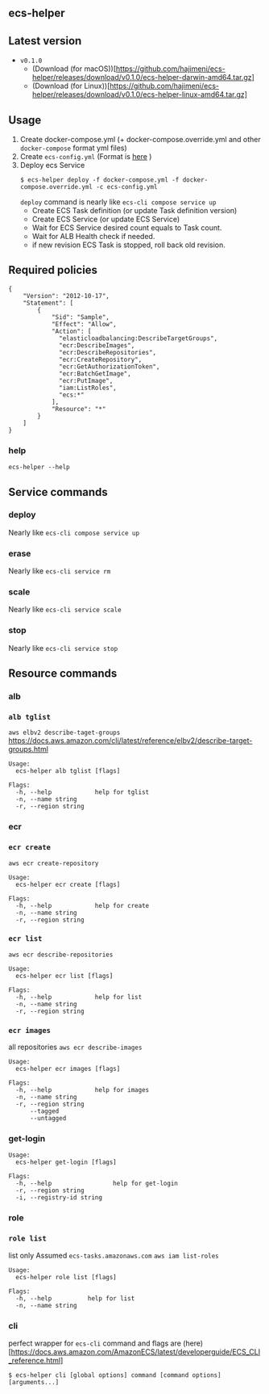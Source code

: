 ecs-helper
---

## Latest version

- `v0.1.0`
  - (Download (for macOS))[https://github.com/hajimeni/ecs-helper/releases/download/v0.1.0/ecs-helper-darwin-amd64.tar.gz]
  - (Download (for Linux))[https://github.com/hajimeni/ecs-helper/releases/download/v0.1.0/ecs-helper-linux-amd64.tar.gz]

## Usage

1. Create docker-compose.yml (+ docker-compose.override.yml and other `docker-compose` format yml files)
1. Create `ecs-config.yml` (Format is [here](#ecs-config.yml) )
1. Deploy ecs Service
    ```
    $ ecs-helper deploy -f docker-compose.yml -f docker-compose.override.yml -c ecs-config.yml
    ```
    `deploy` command is nearly like `ecs-cli compose service up`
      - Create ECS Task definition (or update Task definition version)
      - Create ECS Service (or update ECS Service)
      - Wait for ECS Service desired count equals to Task count.
      - Wait for ALB Health check if needed.
      - if new revision ECS Task is stopped, roll back old revision.

## Required policies
```
{
    "Version": "2012-10-17",
    "Statement": [
        {
            "Sid": "Sample",
            "Effect": "Allow",
            "Action": [
              "elasticloadbalancing:DescribeTargetGroups",
              "ecr:DescribeImages",
              "ecr:DescribeRepositories",
              "ecr:CreateRepository",
              "ecr:GetAuthorizationToken",
              "ecr:BatchGetImage",
              "ecr:PutImage",
              "iam:ListRoles",
              "ecs:*"
            ],
            "Resource": "*"
        }
    ]
}
```

### help

```
ecs-helper --help
```

## Service commands

### deploy

Nearly like `ecs-cli compose service up`

### erase

Nearly like `ecs-cli service rm`

### scale

Nearly like `ecs-cli service scale`

### stop

Nearly like `ecs-cli service stop`

## Resource commands

### alb

### `alb tglist`

`aws elbv2 describe-taget-groups`
https://docs.aws.amazon.com/cli/latest/reference/elbv2/describe-target-groups.html

```
Usage:
  ecs-helper alb tglist [flags]

Flags:
  -h, --help            help for tglist
  -n, --name string     
  -r, --region string
```

### ecr

### `ecr create`

`aws ecr create-repository`

```
Usage:
  ecs-helper ecr create [flags]

Flags:
  -h, --help            help for create
  -n, --name string     
  -r, --region string
```

### `ecr list`

`aws ecr describe-repositories`

```
Usage:
  ecs-helper ecr list [flags]

Flags:
  -h, --help            help for list
  -n, --name string     
  -r, --region string
```

### `ecr images`

all repositories `aws ecr describe-images`

```
Usage:
  ecs-helper ecr images [flags]

Flags:
  -h, --help            help for images
  -n, --name string     
  -r, --region string   
      --tagged          
      --untagged
```

### get-login

```
Usage:
  ecs-helper get-login [flags]

Flags:
  -h, --help                 help for get-login
  -r, --region string        
  -i, --registry-id string
```

### role

### `role list`

list only Assumed `ecs-tasks.amazonaws.com` `aws iam list-roles`

```
Usage:
  ecs-helper role list [flags]

Flags:
  -h, --help          help for list
  -n, --name string
```


### cli

perfect wrapper for `ecs-cli`
command and flags are (here)[https://docs.aws.amazon.com/AmazonECS/latest/developerguide/ECS_CLI_reference.html]

```
$ ecs-helper cli [global options] command [command options] [arguments...]
```
